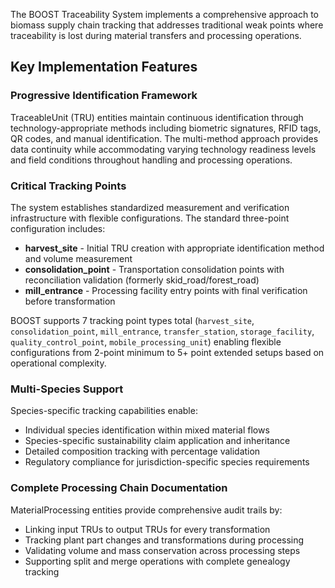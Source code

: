 The BOOST Traceability System implements a comprehensive approach to biomass supply chain tracking that addresses traditional weak points where traceability is lost during material transfers and processing operations.

## Key Implementation Features

### Progressive Identification Framework
TraceableUnit (TRU) entities maintain continuous identification through technology-appropriate methods including biometric signatures, RFID tags, QR codes, and manual identification. The multi-method approach provides data continuity while accommodating varying technology readiness levels and field conditions throughout handling and processing operations.

### Critical Tracking Points
The system establishes standardized measurement and verification infrastructure with flexible configurations. The standard three-point configuration includes:
- **harvest_site** - Initial TRU creation with appropriate identification method and volume measurement
- **consolidation_point** - Transportation consolidation points with reconciliation validation (formerly skid_road/forest_road)
- **mill_entrance** - Processing facility entry points with final verification before transformation

BOOST supports 7 tracking point types total (`harvest_site`, `consolidation_point`, `mill_entrance`, `transfer_station`, `storage_facility`, `quality_control_point`, `mobile_processing_unit`) enabling flexible configurations from 2-point minimum to 5+ point extended setups based on operational complexity.

### Multi-Species Support
Species-specific tracking capabilities enable:
- Individual species identification within mixed material flows
- Species-specific sustainability claim application and inheritance
- Detailed composition tracking with percentage validation
- Regulatory compliance for jurisdiction-specific species requirements

### Complete Processing Chain Documentation
MaterialProcessing entities provide comprehensive audit trails by:
- Linking input TRUs to output TRUs for every transformation
- Tracking plant part changes and transformations during processing
- Validating volume and mass conservation across processing steps
- Supporting split and merge operations with complete genealogy tracking
